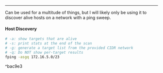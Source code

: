 -- -
Can be used for a multitude of things, but I will likely only be using it to discover alive hosts on a network with a ping sweep. 
#### Host Discovery
```bash
# -a: show targets that are alive
# -s: print stats at the end of the scan
# -g: generate a target list from the provided CIDR network
# -q: Do NOT show per-target results
fping -asgq 172.16.5.0/23
```

^bac9e3
